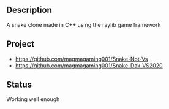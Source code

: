 ## Description
A snake clone made in C++ using the raylib game framework

## Project
- https://github.com/magmagaming001/Snake-Not-Vs
- https://github.com/magmagaming001/Snake-Dak-VS2020

## Status
Working well enough

